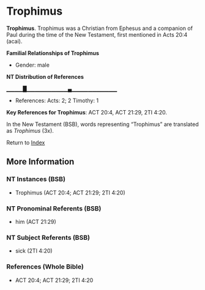 # Trophimus
**Trophimus**. 
Trophimus was a Christian from Ephesus and a companion of Paul during the time of the New Testament, first mentioned in Acts 20:4 (acai). 




**Familial Relationships of Trophimus**


* Gender: male


**NT Distribution of References**

▁▁▁▁█▁▁▁▁▁▁▁▁▁▁▄▁▁▁▁▁▁▁▁▁▁▁
* References: Acts: 2; 2 Timothy: 1



**Key References for Trophimus**: 
ACT 20:4, ACT 21:29, 2TI 4:20. 




In the New Testament (BSB), words representing “Trophimus” are translated as 
*Trophimus* (3x). 


Return to [Index](00-Index.md)

## More Information

### NT Instances (BSB)

* Trophimus (ACT 20:4; ACT 21:29; 2TI 4:20)



### NT Pronominal Referents (BSB)

* him (ACT 21:29)



### NT Subject Referents (BSB)

* sick (2TI 4:20)



### References (Whole Bible)

* ACT 20:4; ACT 21:29; 2TI 4:20



